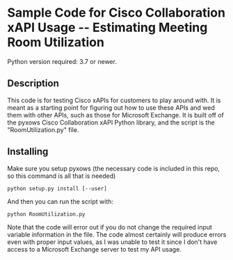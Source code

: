 # Sample Code for Cisco Collaboration xAPI Usage -- Estimating Meeting Room Utilization

Python version required: 3.7 or newer.


## Description

This code is for testing Cisco xAPIs for customers to play around with. It is meant as a starting point for figuring out how to use these APIs and wed them with other APIs, such as those for Microsoft Exchange. It is built off of the pyxows Cisco Collaboration xAPI Python library, and the script is the "RoomUtilization.py" file.


## Installing

Make sure you setup pyxows (the necessary code is included in this repo, so this command is all that is needed)

    python setup.py install [--user]

And then you can run the script with:

    python RoomUtilization.py

Note that the code will error out if you do not change the required input variable information in the file. The code almost certainly will produce errors even with proper input values, as I was unable to test it since I don't have access to a Microsoft Exchange server to test my API usage.